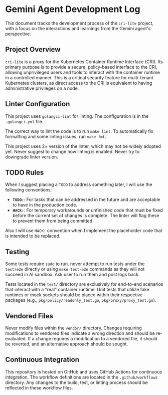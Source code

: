 # Gemini Agent Development Log

This document tracks the development process of the `cri-lite` project, with a focus on the interactions and learnings from the Gemini agent's perspective.

## Project Overview

`cri-lite` is a proxy for the Kubernetes Container Runtime Interface (CRI). Its primary purpose is to provide a secure, policy-based interface to the CRI, allowing unprivileged users and tools to interact with the container runtime in a controlled manner. This is a critical security feature for multi-tenant Kubernetes clusters, as direct access to the CRI is equivalent to having administrative privileges on a node.

## Linter Configuration

This project uses `golangci-lint` for linting. The configuration is in the `.golangci.yml` file.

The correct way to lint the code is to run `make lint`. To automatically fix formatting and some linting issues, run `make fmt`.

This project uses 2+ version of the linter, which may not be widely adopted yet. Never suggest to change how linting is enabled. Never try to downgrade linter version.

## TODO Rules

When I suggest placing a `TODO` to address something later, I will use the following conventions:

*   **`TODO:`**: For tasks that can be addressed in the future and are acceptable to have in the production code.
*   **`HACK:`**: For temporary workarounds or unfinished code that must be fixed before the current set of changes is complete. The linter will flag these to prevent them from being committed.

Also I will use `HACK:` convention when I implement the placeholder code that is intended to be replaced.

## Testing

Some tests require `sudo` to run. never attempt to run tests under the `test/e2e` directly or using `make test-e2e` commands as they will not succeed in AI sandbox. Ask user to run them and post logs back.

Tests located in the `test/` directory are exclusively for end-to-end scenarios that interact with a "real" container runtime. Unit tests that utilize fake runtimes or mock sockets should be placed within their respective packages (e.g., `pkg/policy/readonly_test.go`, `pkg/proxy/proxy_test.go`).

## Vendored Files

Never modify files within the `vendor/` directory. Changes requiring modifications to vendored files indicate a wrong direction and should be re-evaluated. If a change requires a modification to a vendored file, it should be reverted, and an alternative approach should be sought.

## Continuous Integration

This repository is hosted on GitHub and uses GitHub Actions for continuous integration. The workflow definitions are located in the `.github/workflows` directory. Any changes to the build, test, or linting process should be reflected in these workflow files.
